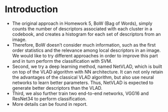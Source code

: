 # Introduction
- The original approach in Homework 5, BoW (Bag of Words), simply counts the number of descriptors associated with each cluster in a codebook, and creates a histogram for each set of descriptors from an image.
- Therefore, BoW doesn’t consider much information, such as the first order statistics and the relevance among local descriptors in an image. We would like to try different approaches in order to improve this part and in turn perform the classification with SVM.
- Second, we try a deep learning method, named NetVLAD, which is built on top of the VLAD algorithm with NN architecture. It can not only retain the advantages of the classical VLAD algorithm, but also use neural networks to learn better parameters. Thus, NetVLAD is expected to generate better descriptors than the VLAD.
- Third, we also further train two end-to-end networks, VGG16 and ResNet34 to perform classification.
- More details can be found in report.
